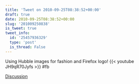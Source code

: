```yaml
---
title: 'Tweet on 2010-09-25T08:38:52+00:00'
draft: true
date: 2010-09-25T08:38:52+00:00
slug: '201009250838'
is_tweet: true
tweet_info:
  id: '25457936329'
  type: 'post'
  is_thread: False
---
```




Using Hubble images for fashion and Firefox logo! {{< youtube JH9qR70Jyfs >}} #fb

[Discussion](https://x.com/sytelus/status/25457936329)
